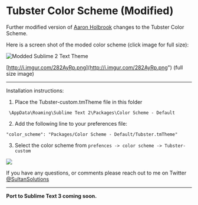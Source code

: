 Tubster Color Scheme (Modified) 
===================


Further modified version of [Aaron Holbrook](https://github.com/AaronHolbrook's) changes to the Tubster Color Scheme.



Here is a screen shot of the moded color scheme (click image for full size): 



![Modded Sublime 2 Text Theme](http://i.imgur.com/282AyRpl.jpg)

[http://i.imgur.com/282AyRp.png](http://i.imgur.com/282AyRp.png") (full size image)


----------




Installation instructions:

1) Place the Tubster-custom.tmTheme file in this folder

`
\AppData\Roaming\Sublime Text 2\Packages\Color Scheme - Default`



2) Add the following line to your preferences file: 


`"color_scheme": "Packages/Color Scheme - Default/Tubster.tmTheme"`


3) Select the color scheme from 
`
prefences -> color scheme -> Tubster-custom `

![](http://i.imgur.com/OxRkqGVl.jpg)

If you have any questions, or comments please reach out to me on Twitter <a href="https://twitter.com/sultansolutions"> @SultanSolutions </a> 


----

**Port to Sublime Text 3 coming soon.** 
